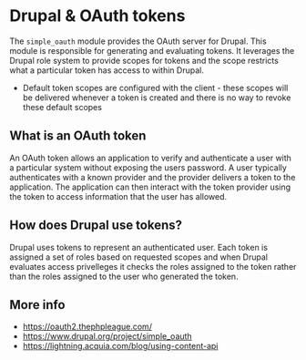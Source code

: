 # Drupal & OAuth tokens

The `simple_oauth` module provides the OAuth server for Drupal. This module is responsible for generating and evaluating tokens. It leverages the Drupal role system to provide scopes for tokens and the scope restricts what a particular token has access to within Drupal.

- Default token scopes are configured with the client - these scopes will be delivered whenever a token is created and there is no way to revoke these default scopes

## What is an OAuth token

An OAuth token allows an application to verify and authenticate a user with a particular system without exposing the users password. A user typically authenticates with a known provider and the provider delivers a token to the application. The application can then interact with the token provider using the token to access information that the user has allowed.

## How does Drupal use tokens?

Drupal uses tokens to represent an authenticated user. Each token is assigned a set of roles based on requested scopes and when Drupal evaluates access privelleges it checks the roles assigned to the token rather than the roles assigned to the user who generated the token.

## More info

- https://oauth2.thephpleague.com/
- https://www.drupal.org/project/simple_oauth
- https://lightning.acquia.com/blog/using-content-api